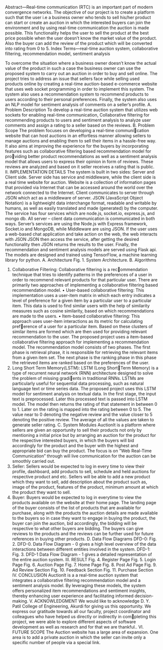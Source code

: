 Abstract—Real-time communication (RTC) is an important
part of modern convergence networks. The objective of our
project is to create a platform such that the user i.e a business
owner who tends to sell his/her product can start or create an
auction in which the interested buyers can join the environment
and by using real-time communication the auction is made
possible. This functionality helps the user to sell the product at
the best price possible when the user doesn’t know the market
value of the product. Also the buyer can add the review of the
product which will be converted into rating from 0 to 5.
Index Terms—real-time auction system, collaborative filtering,
recommendation model, sentiment analysis


To overcome the situation where a business owner doesn’t
know the actual value of the product in such a case the business
owner can use the proposed system to carry out an auction
in order to buy and sell online. The project tries to address
an issue that sellers face while selling used products online
by creating a real-time auction-based e-commerce website
that uses web socket programming in order to implement
this system. The system also uses a recommendation system
to recommend products to users according to their personal
preferences. Finally, the system also uses an NLP model for
sentiment analysis of comments on a seller’s profile.
A. Problem Description
To develop a real-time auction system that utilizes web
sockets for enabling real-time communication, Collaborative
filtering for recommending products to users and sentiment
analysis to analyze user comments and assign a rating to a
seller based on the reviews.
B. Problem Scope
The problem focuses on developing a real-time communication website that can host auctions in an effortless manner
allowing sellers to manage auctions and enabling them to sell
their items in a hassle-free way. It also aims at improving the
experience for the buyers by incorporating features such as
collaborative filtering based recommendation model for providing better product recommendations as well as a sentiment
analysis model that allows users to express their opinion in
form of reviews. These reviews are analyzed and based on it
seller receives a rating that is public.
II. IMPLEMENTATION DETAILS
The system is built in two sides: Server and Client side.
Server side has service and middleware, while the client side
is a real time website for auction. Website is a collection
of information pages that provided via Internet that can be
accessed around the world over the network connected to
the Internet. Client communicates to server through JSON
which act as a middleware of server. JSON (JavaScript Object
Notation) is a lightweight data interchange format, readable
and writable by humans, as well as easily translated and made
(generated) by the computer. The service has four services
which are node.js, socket.io, express.js, and mongo db. All
server – client data communication is communicated in both
ways.
Server’s services are using the Node.js with Express
framework, Socket.io and MongoDB, while Middleware are
using JSON. If the user uses a web-based chat application and
take action on the web, the web interacts with JSON JSON
then access the service, after getting the desired functionality
then JSON returns the results to the user.
Finally, the recommendation and sentiment analysis models
are served using Flask api. The models are designed and
trained using TensorFlow, a machine learning library for
python.
A. Architecture
Fig. 1. System Architecture.
B. Algorithms
1) Collaborative Filtering: Collaborative filtering is a recommendation technique that tries to identify patterns in the
preferences of a user in order to recommend relevant products
for that particular user. There are primarily two approaches of
implementing a collaborative filtering based recommendation
model.
• User-based collaborative filtering: This implementation
uses a user-item matrix in which each entry indicates
a level of preference for a given item by a particular
user to a particular item. This data is used to find similar
users with the help of similarity measures such as cosine
similarity, based on which recommendations are made to
the users.
• Item-based collaborative filtering: This approach uses
user-item interactions as its metric for calculating preference of a user for a particular item. Based on these
clusters of similar items are formed which are then used
for providing relevant recommendation to the user.
The proposed project uses a item-based collaborative filtering
approach for implementing a recommendation model. The
recommendation model consists of two phases. The first
phase is retrieval phase, it is responsible for retrieving the
relevant items from a given item set. The next phase is the
ranking phase in this phase the retrieved items are ranked
based on the preferences of the user.
2) Long Short Term Memory(LSTM): LSTM (Long ShortTerm Memory) is a type of recurrent neural network (RNN)
architecture designed to solve the problem of missing gradients in traditional RNNs. LSTMs are particularly useful for
sequential data processing, such as natural language text or
time series data.
The proposed project uses this LSTM model for sentiment
analysis on textual data. In the first stage, the input text is
preprocessed. Later this processed text is passed into LSTM
model. The model then returns the rating of that statement in
between 0 to 1. Later on the rating is mapped into the rating
between 0 to 5. The value near to 0 denoting the negative
review and the value closer to 5 denoting the positive review.
The average of all the values are taken to generate seller rating.
C. System Modules
AuctionIt is a platform where sellers are given an
opportunity to sell their products not only by mentioning
a initial price but by arranging an auction for the product
for the respective interested buyers, in which the buyers
will bid accordingly for the product and the buyer with the
highest and appropriate bid can buy the product. The focus
is on ”Web Real-Time Communication” through will live
communication for the auction can be smoothly carried out.
1) Seller: Sellers would be expected to log in every time
to view their profile, dashboard, add products to sell, schedule
and held auctions for respective product and etc. Sellers will
be able to add a new product which they want to sell, add
description about the product such as, image of the product,
features of the product, minimum amount at which the product
they want to sell.
2) Buyer: Buyers would be expected to log in everytime
to view the products available on the website at their home
page. The landing page of the buyer consists of the list
of products that are available for purchase, along with the
products the auction details are made available to the buyers
so in case they want to engage in buying the product, the
buyer can join the auction, bid accordingly, the bidding will
be respective to what other buyers are bidding. The buyers
can give reviews to the products and the reviews can be
further used for future references in buying other products.
D. Data Flow Diagrams
DFD-0:
Fig. 2. DFD-0.
Data Flow Diagram - 0 gives a high level overview of the
data interactions between different entities involved in the
system.
DFD-1:
Fig. 3. DFD-1
Data Flow Diagram - 1 gives a detailed representation of
the entire auction system.
III. RESULT
Fig. 4. Register Page
Fig. 5. Login Page
Fig. 6. Auction Page
Fig. 7. Home Page
Fig. 8. Post Ad Page
Fig. 9. Ad Review Section
Fig. 10. Feedback Section
Fig. 11. Purchase Section
IV. CONCLUSION
AuctionIt is a a real-time auction system that integrates a
collaborative filtering recommendation model and a sentiment
analysis model. By leveraging these models, the system offers
personalized item recommendations and sentiment insights,
thereby enhancing user experience and facilitating informed
decision-making.
V. ACKNOWLEDGMENT
We would like to acknowledge D. Y. Patil College of
Engineering, Akurdi for giving us this opportunity. We express
our gratitude towards all our faculty, project coordinator and
colleagues who have helped us directly or indirectly in completing this project, we were able to explore different aspects
of software development as well as research and for that we
are thankful..
VI. FUTURE SCOPE
The Auction website has a large area of expansion. One
area is to add a private auction in which the seller can invite
only a specific number of people via a special link.
